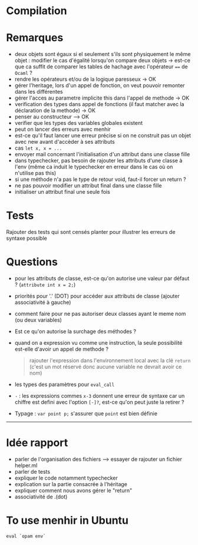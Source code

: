 # Compilation

# Remarques
- deux objets sont égaux si el seulement s'ils sont physiquement le même objet : modifier le cas d'égalité lorsqu'on compare deux objets -> est-ce que ca suffit de comparer les tables de hachage avec l'opérateur `==` de `Ocaml` ?
- rendre les opérateurs et/ou de la logique paresseux  -> OK
- gérer l'heritage, lors d'un appel de fonction, on veut pouvoir remonter dans les différentes
- gérer l'acces au parametre implicite this dans l'appel de methode -> OK
- verification des types dans appel de fonctions (il faut matcher avec la déclaration de la methode) -> OK
- penser au constructeur --> OK
- verifier que les types des variables globales existent
- peut on lancer des erreurs avec menhir
- est-ce qu'il faut lancer une erreur précise si on ne construit pas un objet avec new avant d'accèder à ses attributs
- cas `let x, x = ...`
- envoyer mail concernant l'initialisation d'un attribut dans une classe fille 
- dans typechecker, pas besoin de rajouter les attributs d'une classe à l'env (même ca induit le typechecker en erreur dans le cas où on n'utilise pas this)
- si une méthode n'a pas le type de retour void, faut-il forcer un return ?
- ne pas pouvoir modifier un attribut final dans une classe fille
- initialiser un attribut final une seule fois

# Tests
Rajouter des tests qui sont censés planter pour illustrer les erreurs de syntaxe possible

# Questions
- pour les attributs de classe, est-ce qu'on autorise une valeur par défaut ? (`attribute int x = 2;`)
- priorités pour '.' (DOT) pour accéder aux attributs de classe (ajouter associativité à gauche)
- comment faire pour ne pas autoriser deux classes ayant le meme nom (ou deux variables)
- Est ce qu'on autorise la surchage des méthodes ?
- quand on a expression vu comme une instruction, la seule possibilité est-elle d'avoir un appel de methode ?
   > rajouter l'expression dans l'environnement local avec la clé `return` (c'est un mot réservé donc aucune variable ne devrait avoir ce nom)
- les types des paramètres pour `eval_call`
- `-` : les expressions commes `x-3` donnent une erreur de syntaxe car un chiffre est defini avec l'option `[-]?`, est-ce qu'on peut juste la retirer ? 


- Typage : 
      ```
      var point p;
      ```
      s'assurer que `point` est bien définie

---
# Idée rapport
- parler de l'organisation des fichiers --> essayer de rajouter un fichier helper.ml
- parler de tests
- expliquer le code notamment typechecker
- explication sur la partie consacrée à l'héritage
- expliquer comment nous avons gérer le "return"
- associativité de .(dot)
# To use menhir in Ubuntu
```
eval `opam env`
```